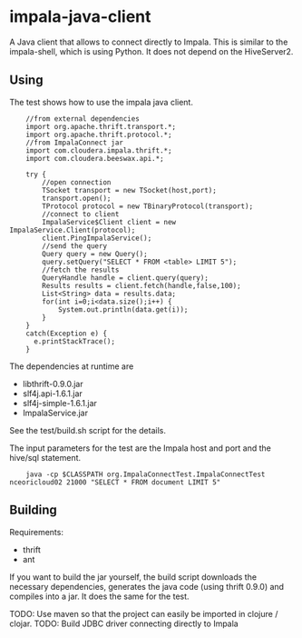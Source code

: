 impala-java-client
==================

A Java client that allows to connect directly to Impala. This is similar to the impala-shell, which is using Python. It does not depend on the HiveServer2.

Using
-----
The test shows how to use the impala java client.

        //from external dependencies
        import org.apache.thrift.transport.*;
        import org.apache.thrift.protocol.*;
        //from ImpalaConnect jar
        import com.cloudera.impala.thrift.*;
        import com.cloudera.beeswax.api.*;

        try {
            //open connection
            TSocket transport = new TSocket(host,port);
            transport.open();
            TProtocol protocol = new TBinaryProtocol(transport);
            //connect to client
            ImpalaService$Client client = new ImpalaService.Client(protocol);
            client.PingImpalaService();
            //send the query            
            Query query = new Query();
            query.setQuery("SELECT * FROM <table> LIMIT 5");
            //fetch the results
            QueryHandle handle = client.query(query);
            Results results = client.fetch(handle,false,100);
            List<String> data = results.data;
            for(int i=0;i<data.size();i++) {
                System.out.println(data.get(i));
            }
        }
        catch(Exception e) {
          e.printStackTrace();
        }
        

The dependencies at runtime are 
- libthrift-0.9.0.jar
- slf4j.api-1.6.1.jar
- slf4j-simple-1.6.1.jar
- ImpalaService.jar

See the test/build.sh script for the details.

The input parameters for the test are the Impala host and port and the hive/sql statement. 

        java -cp $CLASSPATH org.ImpalaConnectTest.ImpalaConnectTest nceoricloud02 21000 "SELECT * FROM document LIMIT 5"

Building
--------
Requirements:
- thrift
- ant

If you want to build the jar yourself, the build script downloads the necessary dependencies, generates the java code (using thrift 0.9.0) and compiles into a jar. It does the same for the test.


TODO: Use maven so that the project can easily be imported in clojure / clojar.
TODO: Build JDBC driver connecting directly to Impala



